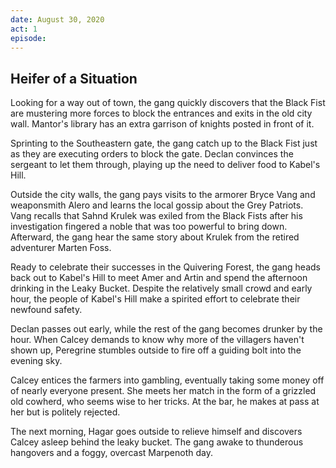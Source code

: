 ```yaml
---
date: August 30, 2020
act: 1
episode: 
---
```

##  Heifer of a Situation

Looking for a way out of town, the gang quickly discovers that the Black Fist are mustering more forces to block the entrances and exits in the old city wall. Mantor's library has an extra garrison of knights posted in front of it.

Sprinting to the Southeastern gate, the gang catch up to the Black Fist just as they are executing orders to block the gate. Declan convinces the sergeant to let them through, playing up the need to deliver food to Kabel's Hill.

Outside the city walls, the gang pays visits to the armorer Bryce Vang and weaponsmith Alero and learns the local gossip about the Grey Patriots. Vang recalls that Sahnd Krulek was exiled from the Black Fists after his investigation fingered a noble that was too powerful to bring down. Afterward, the gang hear the same story about Krulek from the retired adventurer Marten Foss.

Ready to celebrate their successes in the Quivering Forest, the gang heads back out to Kabel's Hill to meet Amer and Artin and spend the afternoon drinking in the Leaky Bucket. Despite the relatively small crowd and early hour, the people of Kabel's Hill make a spirited effort to celebrate their newfound safety.

Declan passes out early, while the rest of the gang becomes drunker by the hour. When Calcey demands to know why more of the villagers haven't shown up, Peregrine stumbles outside to fire off a guiding bolt into the evening sky.

Calcey entices the farmers into gambling, eventually taking some money off of nearly everyone present. She meets her match in the form of a grizzled old cowherd, who seems wise to her tricks. At the bar, he makes at pass at her but is politely rejected.

The next morning, Hagar goes outside to relieve himself and discovers Calcey asleep behind the leaky bucket. The gang awake to thunderous hangovers and a foggy, overcast Marpenoth day.
